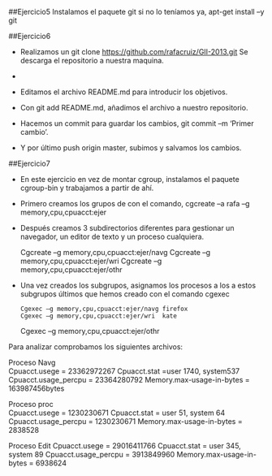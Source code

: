 ##Ejercicio5
  Instalamos el paquete git si no lo teníamos ya, apt-get install –y git

##Ejercicio6

* Realizamos un git clone https://github.com/rafacruiz/GII-2013.git  Se descarga el repositorio a nuestra maquina.
* 
* Editamos el archivo README.md para introducir los objetivos.

* Con git add README.md, añadimos el archivo a nuestro repositorio.

* Hacemos un commit para guardar los cambios, git commit –m ‘Primer cambio’.
 
* Y por último push origin master, subimos y salvamos los cambios.

##Ejercicio7

* En este ejercicio en vez de montar cgroup, instalamos el paquete cgroup-bin y trabajamos a partir de ahí.
* Primero creamos los grupos de con el comando, cgcreate –a rafa –g memory,cpu,cpuacct:ejer
* Después creamos 3 subdirectorios diferentes para gestionar un navegador, un editor de texto y un proceso cualquiera.

    Cgcreate –g memory,cpu,cpuacct:ejer/navg
    Cgcreate –g memory,cpu,cpuacct:ejer/wri
    Cgcreate –g memory,cpu,cpuacct:ejer/othr
    
* Una vez creados los subgrupos, asignamos los procesos a los a estos subgrupos últimos que hemos creado con el comando cgexec

	  Cgexec –g memory,cpu,cpuacct:ejer/navg firefox
	  Cgexec –g memory,cpu,cpuacct:ejer/wri  kate
    Cgexec –g memory,cpu,cpuacct:ejer/othr 

Para analizar comprobamos los siguientes archivos:

Proceso Navg	
  Cpuacct.usege	= 23362972267
  Cpuacct.stat 	=user 1740, system537
  Cpuacct.usage_percpu = 23364280792
  Memory.max-usage-in-bytes = 163987456bytes

Proceso proc	
	Cpuacct.usege = 1230230671
  Cpuacct.stat = user 51, system 64
  Cpuacct.usage_percpu = 1230230671
  Memory.max-usage-in-bytes = 2838528

Proceso Edit
	Cpuacct.usege = 29016411766
  Cpuacct.stat = user 345, system 89
  Cpuacct.usage_percpu = 3913849960
  Memory.max-usage-in-bytes = 6938624
